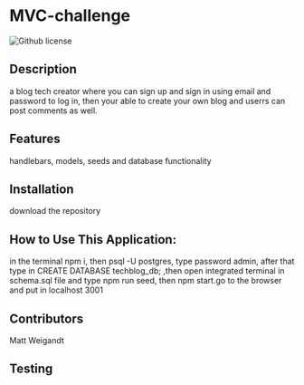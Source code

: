 # MVC-challenge 
  ![Github license](https://img.shields.io/badge/license-undefined-blue.svg)
  ## Description
  a blog tech creator where you can sign up and sign in using email and password to log in, then your able to create your own blog and userrs can post comments as well.
  ## Features
  handlebars, models, seeds and database functionality
  ## Installation
  download the repository
  ## How to Use This Application:
  in the terminal npm i, then psql -U postgres, type password admin, after that type in CREATE DATABASE techblog_db; ,then open  integrated terminal in schema.sql file and type npm run seed, then npm start.go to the browser and put in localhost 3001
  ## Contributors
  Matt Weigandt
  ## Testing
   